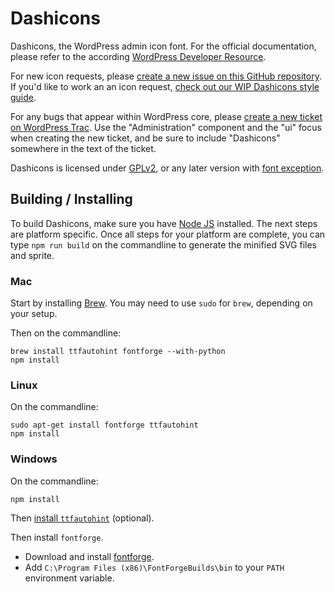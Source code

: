 # Dashicons

Dashicons, the WordPress admin icon font. For the official documentation, please refer to the according [WordPress Developer Resource](https://developer.wordpress.org/resource/dashicons/).

For new icon requests, please [create a new issue on this GitHub repository](https://github.com/WordPress/dashicons/issues/new). If you'd like to work an an icon request, [check out our WIP Dashicons style guide](https://make.wordpress.org/design/dashicons-style-guide/).

For any bugs that appear within WordPress core, please [create a new ticket on WordPress Trac](https://core.trac.wordpress.org/newticket). Use the "Administration" component and the "ui" focus when creating the new ticket, and be sure to include "Dashicons" somewhere in the text of the ticket.

Dashicons is licensed under [GPLv2](http://www.gnu.org/licenses/gpl-2.0.html), or any later version with [font exception](http://www.gnu.org/licenses/gpl-faq.html#FontException).

## Building / Installing

To build Dashicons, make sure you have <a href="https://nodejs.org">Node JS</a> installed. The next steps are platform specific. Once all steps for your platform are complete, you can type `npm run build` on the commandline to generate the minified SVG files and sprite.

### Mac

Start by installing <a href="https://brew.sh/">Brew</a>. You may need to use `sudo` for `brew`, depending on your setup.

Then on the commandline:

```
brew install ttfautohint fontforge --with-python
npm install
```

### Linux

On the commandline:

```
sudo apt-get install fontforge ttfautohint
npm install
```

### Windows

On the commandline:

```
npm install
```

Then [install `ttfautohint`](http://www.freetype.org/ttfautohint/#download) (optional).

Then install `fontforge`.
* Download and install [fontforge](http://fontforge.github.io/en-US/downloads/windows/).
* Add `C:\Program Files (x86)\FontForgeBuilds\bin` to your `PATH` environment variable.
